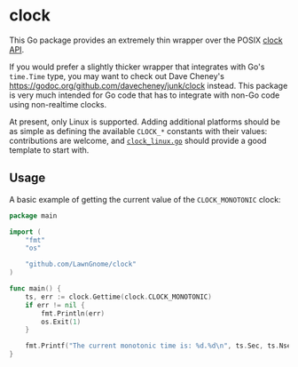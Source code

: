 # clock

This Go package provides an extremely thin wrapper over the POSIX
[clock API](http://pubs.opengroup.org/onlinepubs/009695399/functions/clock_getres.html).

If you would prefer a slightly thicker wrapper that integrates with Go's
`time.Time` type, you may want to check out Dave Cheney's
https://godoc.org/github.com/davecheney/junk/clock instead. This package is
very much intended for Go code that has to integrate with non-Go code using
non-realtime clocks.

At present, only Linux is supported. Adding additional platforms should be as
simple as defining the available `CLOCK_*` constants with their values:
contributions are welcome, and [`clock_linux.go`](clock_linux.go) should
provide a good template to start with.

## Usage

A basic example of getting the current value of the `CLOCK_MONOTONIC` clock:

```go
package main

import (
	"fmt"
	"os"

	"github.com/LawnGnome/clock"
)

func main() {
	ts, err := clock.Gettime(clock.CLOCK_MONOTONIC)
	if err != nil {
		fmt.Println(err)
		os.Exit(1)
	}

	fmt.Printf("The current monotonic time is: %d.%d\n", ts.Sec, ts.Nsec)
}
```
